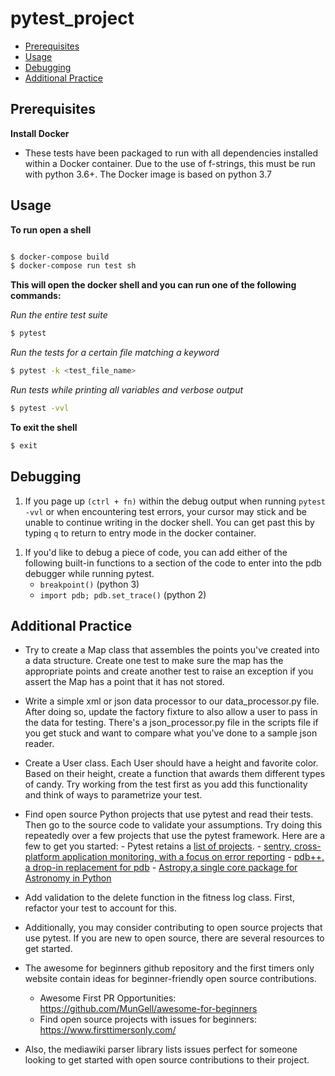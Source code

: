 # pytest_project

- [Prerequisites](#prerequisites)
- [Usage](#usage)
- [Debugging](#debugging)
- [Additional Practice](#additional-practice)

## Prerequisites

**Install Docker**

- These tests have been packaged to run with all dependencies
  installed within a Docker container. Due to the use of f-strings,
  this must be run with python 3.6+. The Docker image is based on python 3.7

## Usage

**To run open a shell**

```bash

$ docker-compose build
$ docker-compose run test sh
```

**This will open the docker shell and you can run one of the following commands:**

_Run the entire test suite_

```bash
$ pytest
```

_Run the tests for a certain file matching a keyword_

```bash
$ pytest -k <test_file_name>
```

_Run tests while printing all variables and verbose output_

```bash
$ pytest -vvl
```

**To exit the shell**

```bash
$ exit
```

## Debugging

1. If you page up `(ctrl + fn)` within the debug output when running `pytest -vvl` or
   when encountering test errors, your cursor may stick and be unable to continue
   writing in the docker shell. You can get past this by typing `q` to return to
   entry mode in the docker container.

1) If you'd like to debug a piece of code, you can add either of the following built-in functions
   to a section of the code to enter into the pdb debugger while running pytest.
   - `breakpoint()` (python 3)
   - `import pdb; pdb.set_trace()` (python 2)

## Additional Practice

- Try to create a Map class that assembles the points you've created into a
  data structure. Create one test to make sure the map has the appropriate points
  and create another test to raise an exception if you assert the Map has a point
  that it has not stored.

- Write a simple xml or json data processor to our data_processor.py file. After doing so, update the factory fixture to also allow a user to pass in the data for testing. There's a json_processor.py file in the scripts file if you get stuck and want to compare what you've done to a sample json reader.

- Create a User class. Each User should have a height and favorite color. Based
  on their height, create a function that awards them different types of candy.
  Try working from the test first as you add this functionality and think of ways
  to parametrize your test.

- Find open source Python projects that use pytest and read their tests. Then
  go to the source code to validate your assumptions. Try doing this repeatedly
  over a few projects that use the pytest framework. Here are a few to get you
  started: - Pytest retains a [list of projects](https://docs.pytest.org/en/latest/projects.html). - [sentry, cross-platform application monitoring, with a focus on error reporting](https://github.com/getsentry/sentry/blob/master/tests/sentry/eventstream/kafka/test_consumer.py) - [pdb++, a drop-in replacement for pdb](https://github.com/pdbpp/pdbpp/blob/master/testing/test_pdb.py) - [Astropy,a single core package for Astronomy in Python](https://github.com/astropy/astropy/tree/master/astropy/tests/tests)

* Add validation to the delete function in the fitness log class. First,
  refactor your test to account for this.

* Additionally, you may consider contributing to open source projects that use
  pytest. If you are new to open source, there are several resources to get
  started.

* The awesome for beginners github repository and the first timers only website
  contain ideas for beginner-friendly open source contributions.

  - Awesome First PR Opportunities: https://github.com/MunGell/awesome-for-beginners
  - Find open source projects with issues for beginners: https://www.firsttimersonly.com/

* Also, the mediawiki parser library lists issues perfect for someone looking
  to get started with open source contributions to their project.
